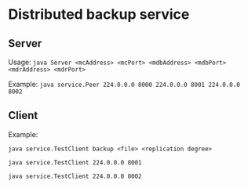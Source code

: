 # Distributed backup service

## Server

Usage: ```java Server <mcAddress> <mcPort> <mdbAddress> <mdbPort> <mdrAddress> <mdrPort>```

Example: ```java service.Peer 224.0.0.0 8000 224.0.0.0 8001 224.0.0.0 8002```


## Client

Example:

```java service.TestClient backup <file> <replication degree>```

```java service.TestClient 224.0.0.0 8001```

```java service.TestClient 224.0.0.0 8002```


